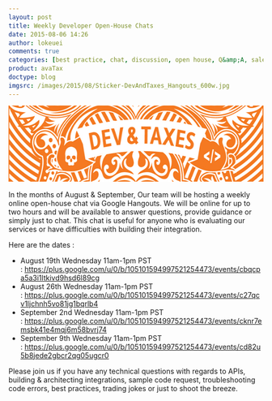 ```yaml
---
layout: post
title: Weekly Developer Open-House Chats
date: 2015-08-06 14:26
author: lokeuei
comments: true
categories: [best practice, chat, discussion, open house, Q&amp;A, sales tax, Sales Tax APIs, troubleshooting]
product: avaTax
doctype: blog
imgsrc: /images/2015/08/Sticker-DevAndTaxes_Hangouts_600w.jpg
---
```

<a href="/images/2015/08/Sticker-DevAndTaxes_Hangouts_600w.jpg"><img src="/images/2015/08/Sticker-DevAndTaxes_Hangouts_600w.jpg" alt="Sticker: DevAndTaxes" width="600" height="150" /></a>

In the months of August &amp; September, Our team will be hosting a weekly online open-house chat via Google Hangouts. We will be online for up to two hours and will be available to answer questions, provide guidance or simply just to chat. This chat is useful for anyone who is evaluating our services or have difficulties with building their integration.

Here are the dates :
<ul>
	<li>August 19th Wednesday 11am-1pm PST : <a href="https://plus.google.com/u/0/b/105101594997521254473/events/cbqcpa5a3i1ltkivd9hsd6l89cg">https://plus.google.com/u/0/b/105101594997521254473/events/cbqcpa5a3i1ltkivd9hsd6l89cg</a></li>
	<li>August 26th Wednesday 11am-1pm PST : <a href="https://plus.google.com/u/0/b/105101594997521254473/events/c27qcv1ljchnh5vo81jg1bqrlb4">https://plus.google.com/u/0/b/105101594997521254473/events/c27qcv1ljchnh5vo81jg1bqrlb4</a></li>
	<li>September 2nd Wednesday 11am-1pm PST : <a href="https://plus.google.com/u/0/b/105101594997521254473/events/cknr7emsbk41e4mqj6m58bvrj74">https://plus.google.com/u/0/b/105101594997521254473/events/cknr7emsbk41e4mqj6m58bvrj74</a></li>
	<li>September 9th Wednesday 11am-1pm PST : <a href="https://plus.google.com/u/0/b/105101594997521254473/events/cd82u5b8jede2gbcr2qg05ugcr0">https://plus.google.com/u/0/b/105101594997521254473/events/cd82u5b8jede2gbcr2qg05ugcr0</a></li>
</ul>
Please join us if you have any technical questions with regards to APIs, building &amp; architecting integrations, sample code request, troubleshooting code errors, best practices, trading jokes or just to shoot the breeze.

